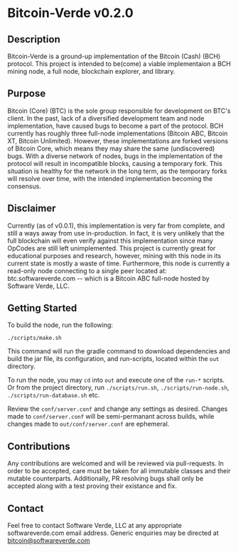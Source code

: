 # Bitcoin-Verde v0.2.0


## Description


Bitcoin-Verde is a ground-up implementation of the Bitcoin (Cash) (BCH) protocol.  This project is intended
to be(come) a viable implementaion a BCH mining node, a full node, blockchain explorer, and library.


## Purpose


Bitcoin (Core) (BTC) is the sole group responsible for development on BTC's client.  In the past, lack of
a diversified development team and node implementation, have caused bugs to become a part of the protocol.
BCH currently has roughly three full-node implementations (Bitcoin ABC, Bitcoin XT, Bitcoin Unlimited).
However, these implementations are forked versions of Bitcoin Core, which means they may share the same
(undiscovered) bugs.  With a diverse network of nodes, bugs in the implementation of the protocol will
result in incompatible blocks, causing a temporary fork.  This situation is healthy for the network in
the long term, as the temporary forks will resolve over time, with the intended implementation becoming
the consensus.


## Disclaimer


Currently (as of v0.0.1), this implementation is very far from complete, and still a ways away from use
in-production.  In fact, it is very unlikely that the full blockchain will even verify against this
implementation since many OpCodes are still left unimplemented.  This project is currently great for
educational purposes and research, however, mining with this node in its current state is mostly a waste
of time.  Furthermore, this node is currently a read-only node connecting to a single peer located at:
btc.softwareverde.com -- which is a Bitcoin ABC full-node hosted by Software Verde, LLC.


## Getting Started


To build the node, run the following:

```
./scripts/make.sh
```

This command will run the gradle command to download dependencies and build the jar file, its
configuration, and run-scripts, located within the `out` directory.


To run the node, you may `cd` into `out` and execute one of the `run-*` scripts. Or from the project
directory, run `./scripts/run.sh`, `./scripts/run-node.sh`, `./scripts/run-database.sh` etc.


Review the `conf/server.conf` and change any settings as desired.  Changes made to `conf/server.conf`
will be semi-permanant across builds, while changes made to `out/conf/server.conf` are ephemeral.


## Contributions


Any contributions are welcomed and will be reviewed via pull-requests.  In order to be accepted,
care must be taken for all immutable classes and their mutable counterparts.  Additionally, PR
resolving bugs shall only be accepted along with a test proving their existance and fix.


## Contact


Feel free to contact Software Verde, LLC at any appropriate softwareverde.com email address.
Generic enquiries may be directed at bitcoin@softwareverde.com

